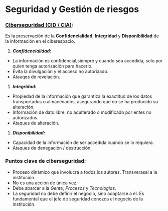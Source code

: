 # Seguridad y Gestión de riesgos

### <u>Ciberseguridad (CID / CIA)</u>:

Es la preservación de la **Confidencialidad**, **Integridad** y **Disponibilidad** de la información en el ciberespacio.

1. **_Confidencialidad:_**

- La información es confidencial,siempre y cuando sea accedida, solo por quien tenga autorización para hacerlo.
- Evita la divulgación y el acceso no autorizado.
- Atauqes de revelación.

1. **_Integridad:_**

- Propiedad de la información que garantiza la exactitud de los datos transportados o almacenados, asegurando que no se ha producido su alteración.
- Información de dato libre, no adulterado o modificado por entes no autorizados.
- Ataques de alteración.

1. **_Disponibilidad:_**

- Capacidad de la información de ser accedida cuando se lo requiera.
- Ataques de denegación / destrucción.

### Puntos clave de ciberseguridad:

- Proceso dinámico que involucra a todos los autores. Transverasal a la institución.
- No es una acción de única vez.
- Debe abarcar a la _Gente_, _Procesos_ y _Tecnologías_.
- La seguridad no debe definir el negocio, sino adaptarse a él. Es fundamental que el jefe de seguridad conozca el negocio de la institución.
